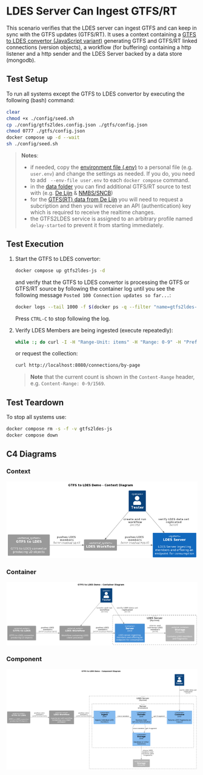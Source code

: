 # LDES Server Can Ingest GTFS/RT
This scenario verifies that the LDES server can ingest GTFS and can keep in sync with the GTFS updates (GTFS/RT). It uses a context containing a [GTFS to LDES convertor (JavaScript variant)](https://github.com/julianrojas87/gtfs2ldes-js) generating GTFS and GTFS/RT linked connections (version objects), a workflow (for buffering) containing a http listener and a http sender and the LDES Server backed by a data store (mongodb).

## Test Setup
To run all systems except the GTFS to LDES convertor by executing the following (bash) command:
```bash
clear
chmod +x ./config/seed.sh
cp ./config/gtfs2ldes.config.json ./gtfs/config.json
chmod 0777 ./gtfs/config.json
docker compose up -d --wait
sh ./config/seed.sh
```
> **Notes**:
> * if needed, copy the [environment file (.env)](./.env) to a personal file (e.g. `user.env`) and change the settings as needed. If you do, you need to add ` --env-file user.env` to each `docker compose` command.
> * in the [data folder](./data/) you can find additional GTFS/RT source to test with (e.g. [De Lijn](./data/delijn.env) & [NMBS/SNCB](./data/nmbs.env))
> * for the [GTFS(RT) data from De Lijn](https://data.delijn.be/) you will need to request a subcription and then you will receive an API (authentication) key which is required to receive the realtime changes.
> * the GTFS2LDES service is assigned to an arbitrary profile named `delay-started` to prevent it from starting immediately.

## Test Execution
1. Start the GTFS to LDES convertor:
    ```bash
    docker compose up gtfs2ldes-js -d
    ```
    and verify that the GTFS to LDES convertor is processing the GTFS or GTFS/RT source  by following the container log until you see the following message `Posted 100 Connection updates so far...`:
    ```bash
    docker logs --tail 1000 -f $(docker ps -q --filter "name=gtfs2ldes-js$")
    ```
    Press `CTRL-C` to stop following the log.

2. Verify LDES Members are being ingested (execute repeatedly):
    ```bash
    while :; do curl -I -H "Range-Unit: items" -H "Range: 0-9" -H "Prefer: count=exact" http://localhost:9018/members; echo ''; sleep 5; done
    ```
    or request the collection:
    ```bash
    curl http://localhost:8080/connections/by-page
    ```
    > **Note** that the current count is shown in the `Content-Range` header, e.g. `Content-Range: 0-9/1569`.

## Test Teardown
To stop all systems use:
```bash
docker compose rm -s -f -v gtfs2ldes-js
docker compose down
```

## C4 Diagrams

### Context
![context](./artwork/gtfs-demo.context.png)

### Container
![container](./artwork/gtfs-demo.container.png)

### Component
![component](./artwork/gtfs-demo.component.png)

